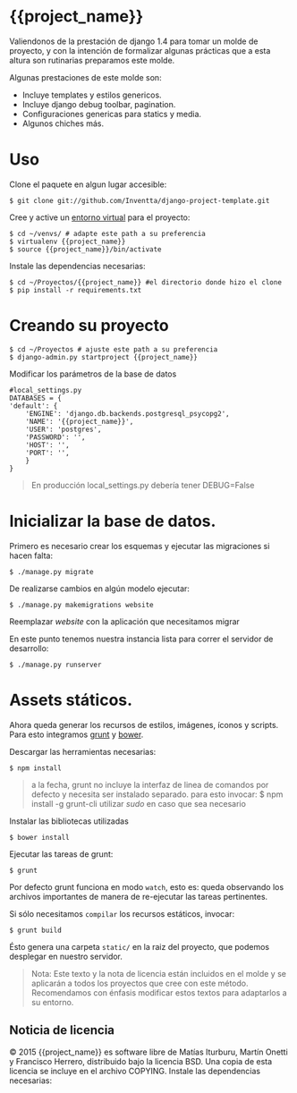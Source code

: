 {{project_name}}
===============


Valiendonos de la prestación de django 1.4 para tomar un molde de proyecto, 
y con la intención de formalizar algunas prácticas que a esta altura son
rutinarias preparamos este molde.

Algunas prestaciones de este molde son:

- Incluye templates y estilos genericos.
- Incluye django debug toolbar, pagination.
- Configuraciones genericas para statics y media.
- Algunos chiches más.

# Uso

Clone el paquete en algun lugar accesible:

    $ git clone git://github.com/Inventta/django-project-template.git

Cree y active un [entorno virtual](http://pypi.python.org/pypi/virtualenv) para el 
proyecto:

    $ cd ~/venvs/ # adapte este path a su preferencia
    $ virtualenv {{project_name}}
    $ source {{project_name}}/bin/activate

Instale las dependencias necesarias:

    $ cd ~/Proyectos/{{project_name}} #el directorio donde hizo el clone 
    $ pip install -r requirements.txt
    
# Creando su proyecto

    $ cd ~/Proyectos # ajuste este path a su preferencia
    $ django-admin.py startproject {{project_name}}

Modificar los parámetros de la base de datos

    #local_settings.py
    DATABASES = {
    'default': {
        'ENGINE': 'django.db.backends.postgresql_psycopg2', 
        'NAME': '{{project_name}}',
        'USER': 'postgres',
        'PASSWORD': '',
        'HOST': '',
        'PORT': '',
        }
    }   

> En producción local_settings.py debería tener DEBUG=False
    
# Inicializar la base de datos.

Primero es necesario crear los esquemas y ejecutar las migraciones si hacen falta:
    
    $ ./manage.py migrate

De realizarse cambios en algún modelo ejecutar:

    $ ./manage.py makemigrations website

Reemplazar *website* con la aplicación que necesitamos migrar

En este punto tenemos nuestra instancia lista para correr el servidor de 
desarrollo:

    $ ./manage.py runserver

# Assets státicos.

Ahora queda generar los recursos de estilos, imágenes, íconos y scripts.
Para esto integramos [grunt](http://gruntjs.com/) y [bower](http://bower.io/).

Descargar las herramientas necesarias:

    $ npm install  

> a la fecha, grunt no incluye la interfaz de linea de comandos por defecto y 
> necesita ser instalado separado.
> para esto invocar:
    $ npm install -g grunt-cli
> utilizar *sudo* en caso que sea necesario

Instalar las bibliotecas utilizadas

    $ bower install

Ejecutar las tareas de grunt:

    $ grunt

Por defecto grunt funciona en modo `watch`, esto es: queda observando los archivos importantes de manera de re-ejecutar las tareas pertinentes.

Si sólo necesitamos `compilar` los recursos estáticos, invocar:

    $ grunt build

Ésto genera una carpeta `static/` en la raiz del proyecto, que podemos desplegar en nuestro servidor.

> Nota: Este texto y la nota de licencia están incluidos en el molde y se 
> aplicarán a todos los proyectos que cree con este método.
> Recomendamos con énfasis modificar estos textos para adaptarlos a su entorno.


Noticia de licencia
---------------
© 2015 
{{project_name}} es software libre de Matías Iturburu, Martín Onetti y Francisco Herrero,
distribuido bajo la licencia BSD. Una copia 
de esta licencia se incluye en el archivo COPYING.
Instale las dependencias necesarias:

